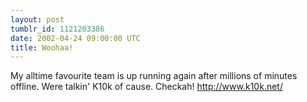 ```yaml
---
layout: post
tumblr_id: 1121203386
date: 2002-04-24 09:00:00 UTC
title: Woohaa!
---
```


My alltime favourite team is up running again after millions of minutes offline. Were talkin' K10k of cause. Checkah! http://www.k10k.net/
